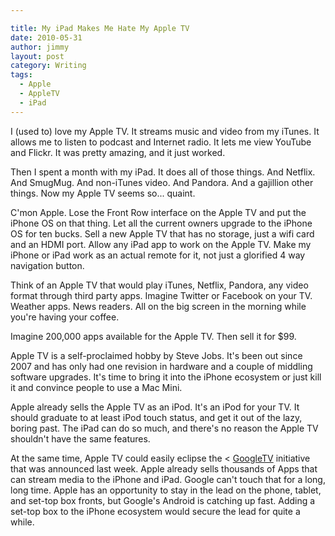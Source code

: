 ```yaml
---

title: My iPad Makes Me Hate My Apple TV
date: 2010-05-31
author: jimmy
layout: post
category: Writing
tags:
  - Apple
  - AppleTV
  - iPad
---
```


I (used to) love my Apple TV.  It streams music and video from my iTunes. It allows me to listen to podcast and Internet radio. It lets me view YouTube and Flickr. It was pretty amazing, and it just worked. 

Then I spent a month with my iPad. It does all of those things. And Netflix. And SmugMug. And non-iTunes video. And Pandora. And a gajillion other things. Now my Apple TV seems so... quaint. 
  
C'mon Apple. Lose the Front Row interface on the Apple TV and put the iPhone OS on that thing. Let all the current owners upgrade to the iPhone OS for ten bucks. Sell a new Apple TV that has no storage, just a wifi card and an HDMI port. Allow any iPad app to work on the Apple TV. Make my iPhone or iPad work as an actual remote for it, not just a glorified 4 way navigation button.  
  
Think of an Apple TV that would play iTunes, Netflix, Pandora, any video format through third party apps. Imagine Twitter or Facebook on your TV. Weather apps. News readers. All on the big screen in the morning while you're having your coffee.   
 
Imagine 200,000 apps available for the Apple TV. Then sell it for $99.
 
Apple TV is a self-proclaimed hobby by Steve Jobs. It's been out since 2007 and has only had one revision in hardware and a couple of middling software upgrades. It's time to bring it into the iPhone ecosystem or just kill it and convince people to use a Mac Mini. 
 
Apple already sells the Apple TV as an iPod. It's an iPod for your TV. It should graduate to at least iPod touch status, and get it out of the lazy, boring past.    The iPad can do so much, and there's no reason the Apple TV shouldn't have the same features. 
  
 At the same time, Apple TV could easily eclipse the <
[GoogleTV](http://www.google.com/tv/) initiative that was announced last week.  Apple already sells thousands of Apps that can stream media to the iPhone and iPad. Google can't touch that for a long, long time.  Apple has an opportunity to stay in the lead on the phone, tablet, and set-top box fronts, but Google's Android is catching up fast.  Adding a set-top box to the iPhone ecosystem would secure the lead for quite a while.
  
